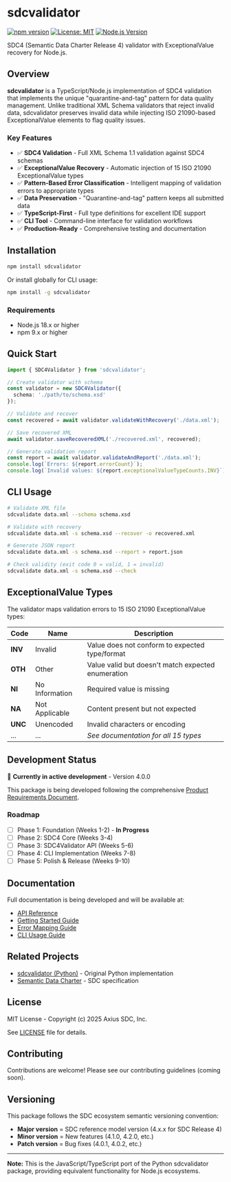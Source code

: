 # sdcvalidator

[![npm version](https://img.shields.io/npm/v/sdcvalidator.svg)](https://www.npmjs.com/package/sdcvalidator)
[![License: MIT](https://img.shields.io/badge/License-MIT-blue.svg)](https://opensource.org/licenses/MIT)
[![Node.js Version](https://img.shields.io/node/v/sdcvalidator.svg)](https://nodejs.org)

SDC4 (Semantic Data Charter Release 4) validator with ExceptionalValue recovery for Node.js.

## Overview

**sdcvalidator** is a TypeScript/Node.js implementation of SDC4 validation that implements the unique "quarantine-and-tag" pattern for data quality management. Unlike traditional XML Schema validators that reject invalid data, sdcvalidator preserves invalid data while injecting ISO 21090-based ExceptionalValue elements to flag quality issues.

### Key Features

- ✅ **SDC4 Validation** - Full XML Schema 1.1 validation against SDC4 schemas
- ✅ **ExceptionalValue Recovery** - Automatic injection of 15 ISO 21090 ExceptionalValue types
- ✅ **Pattern-Based Error Classification** - Intelligent mapping of validation errors to appropriate types
- ✅ **Data Preservation** - "Quarantine-and-tag" pattern keeps all submitted data
- ✅ **TypeScript-First** - Full type definitions for excellent IDE support
- ✅ **CLI Tool** - Command-line interface for validation workflows
- ✅ **Production-Ready** - Comprehensive testing and documentation

## Installation

```bash
npm install sdcvalidator
```

Or install globally for CLI usage:

```bash
npm install -g sdcvalidator
```

### Requirements

- Node.js 18.x or higher
- npm 9.x or higher

## Quick Start

```typescript
import { SDC4Validator } from 'sdcvalidator';

// Create validator with schema
const validator = new SDC4Validator({
  schema: './path/to/schema.xsd'
});

// Validate and recover
const recovered = await validator.validateWithRecovery('./data.xml');

// Save recovered XML
await validator.saveRecoveredXML('./recovered.xml', recovered);

// Generate validation report
const report = await validator.validateAndReport('./data.xml');
console.log(`Errors: ${report.errorCount}`);
console.log(`Invalid values: ${report.exceptionalValueTypeCounts.INV}`);
```

## CLI Usage

```bash
# Validate XML file
sdcvalidate data.xml --schema schema.xsd

# Validate with recovery
sdcvalidate data.xml -s schema.xsd --recover -o recovered.xml

# Generate JSON report
sdcvalidate data.xml -s schema.xsd --report > report.json

# Check validity (exit code 0 = valid, 1 = invalid)
sdcvalidate data.xml -s schema.xsd --check
```

## ExceptionalValue Types

The validator maps validation errors to 15 ISO 21090 ExceptionalValue types:

| Code | Name | Description |
|------|------|-------------|
| **INV** | Invalid | Value does not conform to expected type/format |
| **OTH** | Other | Value valid but doesn't match expected enumeration |
| **NI** | No Information | Required value is missing |
| **NA** | Not Applicable | Content present but not expected |
| **UNC** | Unencoded | Invalid characters or encoding |
| ... | ... | *See documentation for all 15 types* |

## Development Status

🚧 **Currently in active development** - Version 4.0.0

This package is being developed following the comprehensive [Product Requirements Document](./PRD.md).

### Roadmap

- [ ] Phase 1: Foundation (Weeks 1-2) - **In Progress**
- [ ] Phase 2: SDC4 Core (Weeks 3-4)
- [ ] Phase 3: SDC4Validator API (Weeks 5-6)
- [ ] Phase 4: CLI Implementation (Weeks 7-8)
- [ ] Phase 5: Polish & Release (Weeks 9-10)

## Documentation

Full documentation is being developed and will be available at:

- [API Reference](./docs/api/)
- [Getting Started Guide](./docs/guides/getting-started.md)
- [Error Mapping Guide](./docs/guides/error-mapping.md)
- [CLI Usage Guide](./docs/guides/cli-usage.md)

## Related Projects

- [sdcvalidator (Python)](https://github.com/Axius-SDC/sdcvalidator) - Original Python implementation
- [Semantic Data Charter](https://semanticdatacharter.com/) - SDC specification

## License

MIT License - Copyright (c) 2025 Axius SDC, Inc.

See [LICENSE](./LICENSE) file for details.

## Contributing

Contributions are welcome! Please see our contributing guidelines (coming soon).

## Versioning

This package follows the SDC ecosystem semantic versioning convention:
- **Major version** = SDC reference model version (4.x.x for SDC Release 4)
- **Minor version** = New features (4.1.0, 4.2.0, etc.)
- **Patch version** = Bug fixes (4.0.1, 4.0.2, etc.)

---

**Note:** This is the JavaScript/TypeScript port of the Python sdcvalidator package, providing equivalent functionality for Node.js ecosystems.
